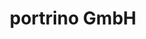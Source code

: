 ---
image: ./images/portrino-landing.webp
url: "https://www.portrino.de/"
title: portrino GmbH
time: 10.2020 - 08.2022
description: As a working student at portrino I was able to acquire a lot of knowledge in online marketing. I used all relevant tools like GSC, GA, GTM, Google Ads and Co. Co-development, customization and maintenance of WordPress systems were my main activities
stack:
  - SEO
  - SEA
  - Google Ads
  - Google Analytics
  - GTM
  - WordPress
---